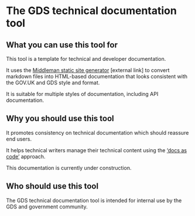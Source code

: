 # The GDS technical documentation tool

## What you can use this tool for

This tool is a template for technical and developer documentation.

It uses the [Middleman static site generator](https://middlemanapp.com/) [external link] to convert markdown files into HTML-based documentation that looks consistent with the GOV.UK and GDS style and format.

It is suitable for multiple styles of documentation, including API documentation.

## Why you should use this tool

It promotes consistency on technical documentation which should reassure end users.

It helps technical writers manage their technical content using the [‘docs as code’](https://gdstechnology.blog.gov.uk/2017/08/25/why-we-use-a-docs-as-code-approach-for-technical-documentation/) approach.

This documentation is currently under construction.

## Who should use this tool

The GDS technical documentation tool is intended for internal use by the GDS and government community.

